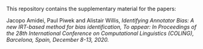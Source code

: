 This repository contains the supplementary material for the papers:

Jacopo Amidei, Paul Piwek and Alistair Willis, <em>Identifying Annotator Bias:  A new IRT-based method for bias identification<em>, To appear: In Proceedings of the 28th International Conference on Computational Linguistics (COLING), Barcelona, Spain, December 8-13, 2020.
